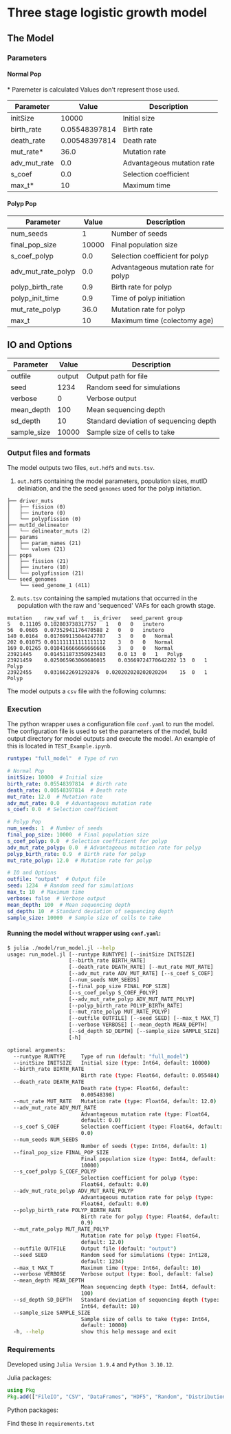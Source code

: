 # Three stage logistic growth model

## The Model

### Parameters

#### Normal Pop

\* Paremeter is calculated
Values don't represent those used.

| Parameter        | Value          | Description                   |
|------------------|----------------|-------------------------------|
| initSize         | 10000          | Initial size                  |
| birth_rate       | 0.05548397814  | Birth rate                    |
| death_rate       | 0.00548397814  | Death rate                    |
| mut_rate*         | 36.0           | Mutation rate                 |
| adv_mut_rate     | 0.0            | Advantageous mutation rate    |
| s_coef           | 0.0            | Selection coefficient         |
| max_t*        | 10      | Maximum time                    |

#### Polyp Pop

| Parameter              | Value          | Description                        |
|------------------------|----------------|------------------------------------|
| num_seeds              | 1              | Number of seeds                    |
| final_pop_size         | 10000          | Final population size              |
| s_coef_polyp           | 0.0            | Selection coefficient for polyp    |
| adv_mut_rate_polyp     | 0.0            | Advantageous mutation rate for polyp |
| polyp_birth_rate       | 0.9            | Birth rate for polyp               |
| polyp_init_time        | 0.9            | Time of polyp initiation           |
| mut_rate_polyp         | 36.0           | Mutation rate for polyp            |
| max_t        | 10      | Maximum time (colectomy age)                    |

## IO and Options

| Parameter    | Value   | Description                     |
|--------------|---------|---------------------------------|
| outfile      | output  | Output path for file                     |
| seed         | 1234    | Random seed for simulations     |
| verbose      | 0       | Verbose output                  |
| mean_depth   | 100     | Mean sequencing depth           |
| sd_depth     | 10      | Standard deviation of sequencing depth |
| sample_size  | 10000   | Sample size of cells to take    |

### Output files and formats

The model outputs two files, `out.hdf5` and `muts.tsv`.

1. `out.hdf5` containing the model parameters, population sizes, mutID deliniation, and the the seed `genomes` used for the polyp initiation.

```
├── driver_muts
│   ├── fission (0)
│   ├── inutero (0)
│   └── polypfission (0)
├── mutId_delineator
│   └── delineator_muts (2)
├── params
│   ├── param_names (21)
│   └── values (21)
├── pops
│   ├── fission (21)
│   ├── inutero (10)
│   └── polypfission (21)
└── seed_genomes
    └── seed_genome_1 (411)
```

2. `muts.tsv` containing the sampled mutations that occurred in the population with the raw and 'sequenced' VAFs for each growth stage.

```
mutation	raw_vaf	vaf	t	is_driver	seed_parent	group
5	0.11105	0.102803738317757	1	0	0	inutero
56	0.0605	0.07352941176470588	2	0	0	inutero
140	0.0164	0.017699115044247787	3	0	0	Normal
202	0.01075	0.011111111111111112	3	0	0	Normal
169	0.01265	0.010416666666666666	3	0	0	Normal
23921445	0.014511873350923483	0.0	13	0	1	Polyp
23921459	0.025065963060686015	0.03669724770642202	13	0	1	Polyp
23922455	0.0316622691292876	0.020202020202020204	15	0	1	Polyp
```

The model outputs a `csv` file with the following columns:

### Execution

The python wrapper uses a configuration file `conf.yaml` to run the model. The configuration file is used to set the parameters of the model, build output directory for model outputs and execute the model. An example of this is located in `TEST_Example.ipynb`.

```yaml
runtype: "full_model"  # Type of run

# Normal Pop
initSize: 10000  # Initial size
birth_rate: 0.05548397814  # Birth rate
death_rate: 0.00548397814  # Death rate
mut_rate: 12.0  # Mutation rate
adv_mut_rate: 0.0  # Advantageous mutation rate
s_coef: 0.0  # Selection coefficient

# Polyp Pop
num_seeds: 1  # Number of seeds
final_pop_size: 10000  # Final population size
s_coef_polyp: 0.0  # Selection coefficient for polyp
adv_mut_rate_polyp: 0.0  # Advantageous mutation rate for polyp
polyp_birth_rate: 0.9  # Birth rate for polyp
mut_rate_polyp: 12.0  # Mutation rate for polyp

# IO and Options
outfile: "output"  # Output file
seed: 1234  # Random seed for simulations
max_t: 10  # Maximum time
verbose: false  # Verbose output
mean_depth: 100  # Mean sequencing depth
sd_depth: 10  # Standard deviation of sequencing depth
sample_size: 10000  # Sample size of cells to take
```

#### Running the model without wrapper using `conf.yaml`:

```bash
$ julia ./model/run_model.jl --help
usage: run_model.jl [--runtype RUNTYPE] [--initSize INITSIZE]
                    [--birth_rate BIRTH_RATE]
                    [--death_rate DEATH_RATE] [--mut_rate MUT_RATE]
                    [--adv_mut_rate ADV_MUT_RATE] [--s_coef S_COEF]
                    [--num_seeds NUM_SEEDS]
                    [--final_pop_size FINAL_POP_SIZE]
                    [--s_coef_polyp S_COEF_POLYP]
                    [--adv_mut_rate_polyp ADV_MUT_RATE_POLYP]
                    [--polyp_birth_rate POLYP_BIRTH_RATE]
                    [--mut_rate_polyp MUT_RATE_POLYP]
                    [--outfile OUTFILE] [--seed SEED] [--max_t MAX_T]
                    [--verbose VERBOSE] [--mean_depth MEAN_DEPTH]
                    [--sd_depth SD_DEPTH] [--sample_size SAMPLE_SIZE]
                    [-h]

optional arguments:
  --runtype RUNTYPE     Type of run (default: "full_model")
  --initSize INITSIZE   Initial size (type: Int64, default: 10000)
  --birth_rate BIRTH_RATE
                        Birth rate (type: Float64, default: 0.055484)
  --death_rate DEATH_RATE
                        Death rate (type: Float64, default:
                        0.00548398)
  --mut_rate MUT_RATE   Mutation rate (type: Float64, default: 12.0)
  --adv_mut_rate ADV_MUT_RATE
                        Advantageous mutation rate (type: Float64,
                        default: 0.0)
  --s_coef S_COEF       Selection coefficient (type: Float64, default:
                        0.0)
  --num_seeds NUM_SEEDS
                        Number of seeds (type: Int64, default: 1)
  --final_pop_size FINAL_POP_SIZE
                        Final population size (type: Int64, default:
                        10000)
  --s_coef_polyp S_COEF_POLYP
                        Selection coefficient for polyp (type:
                        Float64, default: 0.0)
  --adv_mut_rate_polyp ADV_MUT_RATE_POLYP
                        Advantageous mutation rate for polyp (type:
                        Float64, default: 0.0)
  --polyp_birth_rate POLYP_BIRTH_RATE
                        Birth rate for polyp (type: Float64, default:
                        0.9)
  --mut_rate_polyp MUT_RATE_POLYP
                        Mutation rate for polyp (type: Float64,
                        default: 12.0)
  --outfile OUTFILE     Output file (default: "output")
  --seed SEED           Random seed for simulations (type: Int128,
                        default: 1234)
  --max_t MAX_T         Maximum time (type: Int64, default: 10)
  --verbose VERBOSE     Verbose output (type: Bool, default: false)
  --mean_depth MEAN_DEPTH
                        Mean sequencing depth (type: Int64, default:
                        100)
  --sd_depth SD_DEPTH   Standard deviation of sequencing depth (type:
                        Int64, default: 10)
  --sample_size SAMPLE_SIZE
                        Sample size of cells to take (type: Int64,
                        default: 10000)
  -h, --help            show this help message and exit
```

### Requirements

Developed using `Julia Version 1.9.4` and `Python 3.10.12`.

Julia packages:
```julia
using Pkg
Pkg.add(["FileIO", "CSV", "DataFrames", "HDF5", "Random", "Distributions", "ArgParse", "PoissonRandom", "StatsBase"])
```

Python packages:

Find these in `requirements.txt`


